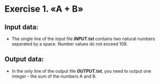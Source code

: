 # Exercise 1. «A + B»

Input data:
-----------
- The single line of the input file ***INPUT.txt*** contains two natural numbers separated by a space. Number values do not exceed 109.

Output data:
------------
- In the only line of the output file ***OUTPUT.txt***, you need to output one integer - the sum of the numbers A and B.